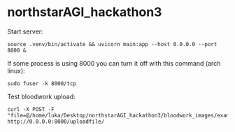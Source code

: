 # northstarAGI_hackathon3


Start server:
```
source .venv/bin/activate && uvicorn main:app --host 0.0.0.0 --port 8000 &
```

If some process is using 8000 you can turn it off with this command (arch linux):
```
sudo fuser -k 8000/tcp
```

Test bloodwork upload:
```
curl -X POST -F "file=@/home/luka/Desktop/northstarAGI_hackathon3/bloodwork_images/example_bloodwork_results_1.png" http://0.0.0.0:8000/uploadfile/
```